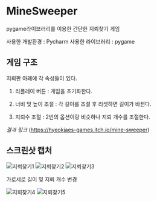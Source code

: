 # MineSweeper
pygame라이브러리를 이용한 간단한 지뢰찾기 게임

사용한 개발환경 : Pycharm
사용한 라이브러리 : pygame

게임 구조
------------------------------
지뢰판 아래에 각 속성들이 있다.

1. 리플레이 버튼 : 게임을 초기화한다.

2. 너비 및 높이 조절 : 각 길이를 조절 후 리셋하면 길이가 바뀐다.

3. 지뢰수 조절 : 2번의 옵션이랑 비슷하나 지뢰 개수를 조절한다.


*결과 링크*
(https://hyeokjaes-games.itch.io/mine-sweeper)


스크린샷 캡처
------------------------------

![지뢰찾기1](https://github.com/RCO8/MineSweeper/assets/39510436/26336235-2391-43f7-9103-7dd83d2ee518)
![지뢰찾기2](https://github.com/RCO8/MineSweeper/assets/39510436/efdf7048-dd4d-415c-ae5b-f4ce5712bb42)
![지뢰찾기3](https://github.com/RCO8/MineSweeper/assets/39510436/9d5f7d9b-779d-460a-a465-fed791f13194)

가로세로 길이 및 지뢰 개수 변경

![지뢰찾기4](https://github.com/RCO8/MineSweeper/assets/39510436/d80080da-b451-4353-9a0a-8b8c54a969b4)
![지뢰찾기5](https://github.com/RCO8/MineSweeper/assets/39510436/b49fe23c-abba-4889-b52a-f404dc814bae)
